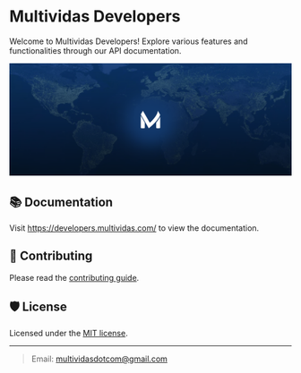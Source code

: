 # Multividas Developers

Welcome to Multividas Developers! Explore various features and functionalities through our API documentation.

<img src="./docs/public/images/cover-multividas-blogging-platform-multividas-social-media-blog-multividas-posts-threads-multividas-comments-discussions-multividas-short-texts-multividas-social-blogging.png" alt="multividas blog, multividas social media, multividas microblogging, multividas posts, multividas threads, multividas short texts, multividas comments, multividas discussions, multividas blogging platform, multividas blog community, multividas blog space, multividas social networking, multividas text sharing, multividas social blogging, multividas blog posts, multividas social threads, multividas blog comments, multividas blog conversations, multividas social interactions, multividas micro-content platform, multividas social engagement, multividas blog sharing, multividas blogging community, multividas social platform, multividas online community, multividas digital conversations, multividas social discussions, multividas post sharing, multividas text community, multividas microblog community, multividas social conversations, multividas blog interactions, multividas text interactions, multividas social sharing, multividas blog engagement, multividas social posts, multividas blog space, multividas text community, multividas microblog engagement, multividas social network, multividas blog connections, multividas post community, multividas text platform, multividas blog platform, multividas social media space, multividas blog hub, multividas social hub, multividas post hub, multividas blog sphere, multividas social sphere, multividas text sphere, multividas blog world, multividas social world, multividas post world, multividas blog realm, multividas social realm, multividas post realm, multividas blog kingdom, multividas social kingdom, multividas post kingdom, multividas blog domain, multividas social domain, multividas post domain, multividas blog galaxy, multividas social galaxy, multividas post galaxy, multividas blog universe, multividas social universe, multividas post universe, multividas blog environment, multividas social environment, multividas post environment, multividas blog atmosphere, multividas social atmosphere, multividas post atmosphere, multividas blog ecosystem, multividas social ecosystem, multividas post ecosystem, multividas blog landscape, multividas social landscape, multividas post landscape, multividas blog terrain, multividas social terrain, multividas post terrain, multividas blog habitat, multividas social habitat, multividas post habitat, multividas blog domain, multividas social domain, multividas post domain, multividas blog niche, multividas social niche, multividas post niche, multividas blog corner, multividas social corner, multividas post corner, multividas blog spot, multividas social spot, multividas post spot, multividas blog junction, multividas memes, multividas meme sharing, multividas funny posts, multividas meme community, multividas humor blog, multividas memes and jokes, multividas meme hub, multividas meme world, multividas meme sharing platform, multividas social memes, multividas blog memes, multividas post memes, multividas meme interactions." />

## 📚 Documentation

Visit <https://developers.multividas.com/> to view the documentation.

## 🤝 Contributing

Please read the [contributing guide](https://github.com/multividas/.github/blob/main/CONTRIBUTING.md).

## 🛡️ License

Licensed under the [MIT license](https://github.com/multividas/.github/blob/main/LICENSE).

---

> Email: multividasdotcom@gmail.com
